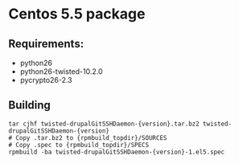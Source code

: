 # Centos 5.5 package
## Requirements:
- python26
- python26-twisted-10.2.0
- pycrypto26-2.3

## Building
    tar cjhf twisted-drupalGitSSHDaemon-{version}.tar.bz2 twisted-drupalGitSSHDaemon-{version}
    # Copy .tar.bz2 to {rpmbuild_topdir}/SOURCES
    # Copy .spec to {rpmbuild_topdir}/SPECS
    rpmbuild -ba twisted-drupalGitSSHDaemon-{version}-1.el5.spec